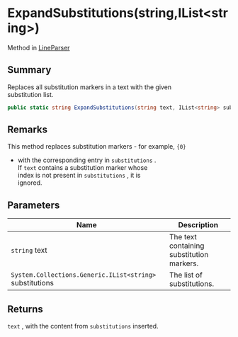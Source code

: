 # ExpandSubstitutions(string,IList\<string>)

Method in [LineParser](yarn.markup.lineparser.md)

## Summary

Replaces all substitution markers in a text with the given\
substitution list.

```csharp
public static string ExpandSubstitutions(string text, IList<string> substitutions)
```

## Remarks

This method replaces substitution markers - for example, `{0}`

* with the corresponding entry in `substitutions` .\
  If `text` contains a substitution marker whose\
  index is not present in `substitutions` , it is\
  ignored.

## Parameters

| Name                                                     | Description                               |
| -------------------------------------------------------- | ----------------------------------------- |
| `string` text                                            | The text containing substitution markers. |
| `System.Collections.Generic.IList<string>` substitutions | The list of substitutions.                |

## Returns

`text` , with the content from `substitutions` inserted.
